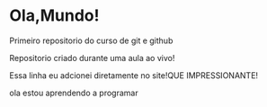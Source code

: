 # Ola,Mundo!
 Primeiro repositorio do curso de git e github

 Repositorio criado durante uma aula ao vivo!

Essa linha eu adcionei diretamente no site!QUE IMPRESSIONANTE!

ola estou aprendendo a programar